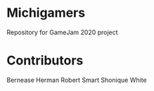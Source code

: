 # Michigamers
Repository for GameJam 2020 project

# Contributors
Bernease Herman
Robert Smart
Shonique White
